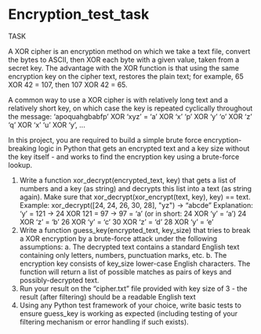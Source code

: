 # Encryption_test_task
TASK

A XOR cipher is an encryption method on which we take a text file, convert the bytes to ASCII, then XOR each byte with a given value, taken from a secret key. The advantage with the XOR function is that using the same encryption key on the cipher text, restores the plain text; for example, 65 XOR 42 = 107, then 107 XOR 42 = 65.

A common way to use a XOR cipher is with relatively long text and a relatively short key, on which case the key is repeated cyclically throughout the message:
	‘apoquahgbabfp’ XOR ‘xyz’ =
	‘a’ XOR ‘x’
‘p’ XOR ‘y’
‘o’ XOR ‘z’
‘q’ XOR ‘x’
‘u’ XOR ‘y’, ...
		
In this project, you are required to build a simple brute force encryption-breaking logic in Python that gets an encrypted text and a key size without the key itself - and works to find the encryption key using a brute-force lookup.

1.	Write a function xor_decrypt(encrypted_text, key) that gets a list of numbers and a key (as string) and decrypts this list into a text (as string again). Make sure that xor_decrypt(xor_encrypt(text, key), key) == text.
Example:
	xor_decrypt([24, 24, 26, 30, 28], "yz") -> “abcde”
Explanation:
	‘y’ = 121 -> 24 XOR 121 = 97 -> 97 = ‘a’ (or in short: 24 XOR ‘y’ = ‘a’)
	24 XOR ‘z’ = ‘b’
	26 XOR ‘y’ = ‘c’
	30 XOR ‘z’ = ‘d’
	28 XOR ‘y’ = ‘e’
2.	Write a function guess_key(encrypted_text, key_size) that tries to break a XOR encryption by a brute-force attack under the following assumptions:
a.	The decrypted text contains a standard English text containing only letters, numbers, punctuation marks, etc.
b.	The encryption key consists of key_size lower-case English characters.
	The function will return a list of possible matches as pairs of keys and
	possibly-decrypted text.
3.	Run your result on the “cipher.txt” file provided with key size of 3 - the result (after filtering) should be a readable English text
4.	Using any Python test framework of your choice, write basic tests to ensure guess_key is working as expected (including testing of your filtering mechanism or error handling if such exists).
